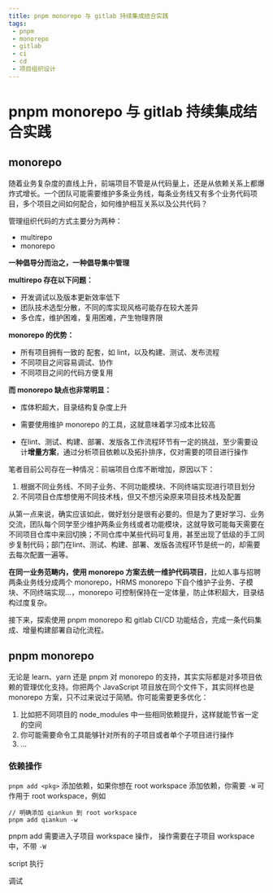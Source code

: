 ```yaml
---
title: pnpm monorepo 与 gitlab 持续集成结合实践
tags:
 - pnpm
 - monorepo
 - gitlab
 - ci
 - cd
 - 项目组织设计 
---
```


# pnpm monorepo 与 gitlab 持续集成结合实践

## monorepo



随着业务复杂度的直线上升，前端项目不管是从代码量上，还是从依赖关系上都爆炸式增长。一个团队可能需要维护多条业务线，每条业务线又有多个业务代码项目，多个项目之间如何配合，如何维护相互关系以及公共代码？

管理组织代码的方式主要分为两种：

- multirepo
- monorepo

**一种倡导分而治之，一种倡导集中管理**

**multirepo 存在以下问题：**

- 开发调试以及版本更新效率低下
- 团队技术选型分散，不同的库实现风格可能存在较大差异
- 多仓库，维护困难，复用困难，产生物理界限

**monorepo 的优势：**

- 所有项目拥有一致的 配套，如 lint，以及构建、测试、发布流程
- 不同项目之间容易调试、协作
- 不同项目之间的代码方便复用

**而 monorepo 缺点也非常明显：**

- 库体积超大，目录结构复杂度上升

- 需要使用维护 monorepo 的工具，这就意味着学习成本比较高

- 在lint、测试、构建、部署、发版各工作流程环节有一定的挑战，至少需要设计**增量方案**，通过分析项目依赖以及拓扑排序，仅对需要的项目进行操作

  

笔者目前公司存在一种情况：前端项目仓库不断增加，原因以下：

1. 根据不同业务线、不同子业务、不同功能模块、不同终端实现进行项目划分
2. 不同项目仓库想使用不同技术栈，但又不想污染原来项目技术栈及配置

从第一点来说，确实应该如此，做好划分是很有必要的。但是为了更好学习、业务交流，团队每个同学至少维护两条业务线或者功能模块，这就导致可能每天需要在不同项目仓库中来回切换；不同仓库中某些代码可复用，甚至出现了低级的手工同步复制代码；部门在lint、测试、构建、部署、发版各流程环节是统一的，却需要去每次配置一遍等。

**在同一业务范畴内，使用 monorepo 方案去统一维护代码项目**，比如人事与招聘两条业务线分成两个 monorepo，HRMS monorepo 下自个维护子业务、子模块、不同终端实现...，monorepo 可控制保持在一定体量，防止体积超大，目录结构过度复杂。

接下来，探索使用 pnpm monorepo 和 gitlab CI/CD 功能结合，完成一条代码集成、增量构建部署自动化流程。

## pnpm monorepo

无论是 learn、yarn 还是 pnpm 对 monorepo 的支持，其实实际都是对多项目依赖的管理优化支持。你把两个 JavaScript 项目放在同个文件下，其实同样也是 monorepo 方案，只不过来说过于简陋。你可能需要更多优化：

1. 比如把不同项目的 node_modules 中一些相同依赖提升，这样就能节省一定的空间
2. 你可能需要命令工具能够针对所有的子项目或者单个子项目进行操作
3. ...

### 依赖操作

`pnpm add <pkg>` 添加依赖，如果你想在 root workspace 添加依赖，你需要  `-W` 可作用于 root workspace，例如

```shell
// 明确添加 qiankun 到 root workspace
pnpm add qiankun -w
```

pnpm add 需要进入子项目 workspace 操作， 操作需要在子项目 workspace 中，不带 `-W` 

script 执行

调试